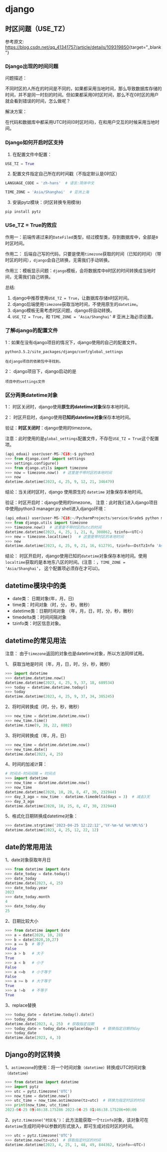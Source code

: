 # django

## 时区问题（USE_TZ）

参考原文: <https://blog.csdn.net/qq_41341757/article/details/109319850>{target="_blank"}

### Django出现的时间问题

问题描述：

不同时区的人所在的时间是不同的，如果都采用当地时间，那么导致数据库存储的时间，并不是同一时刻的时间。但如果都采用0时区时间，那么不在0时区的用户就会看到错误的时间，怎么做呢？

解决方案：

在代码和数据库中都采用UTC时间(0时区时间)，在和用户交互的时候采用当地时间。

### Django如何开启时区支持

1. 在配置文件中配置：

```python
USE_TZ = True
```

2. 配置文件指定自己所在的时间戳（不指定默认是0时区）

```python
LANGUAGE_CODE = 'zh-hans'  # 语言:简体中文

TIME_ZONE = 'Asia/Shanghai'  # 亚洲上海
```

3. 安装pytz模块：(时区转换专用模块)

```shell
pip install pytz 
```

### USe_TZ = True的效应

作用一：前端传递过来的`DateFiled`类型，经过模型类，存到数据库中，全部是`0`时区时间。

作用二： 后端自己写的代码，只要是使用`timezone`获取的时间（已知的时间）（带时区的时间），`django`会自己转换，无需我们手动转换。

作用三：模板显示问题：`django`模板，会将数据库中`0`时区的时间转换成当地时间，无需我们自己转换。

总结:

1. django中推荐使用`USE_TZ = True`，让数据库存储`0`时区时间。
2. django后端使用`timezone`获取当地时间，不使用原生的`datetime`。
3. django模板无需考虑时区问题，django将自动转换。
4. `USE_TZ = True`，和 `TIME_ZONE = ‘Asia/Shanghai’` # 亚洲上海必须设置。

### 了解django的配置文件

1：如果在没有django项目的情况下，django使用的自己的配置文件。

```text
python3.5.2/site_packages/django/conf/global_settings

在django项目的依赖包中寻找到。
```

2： django项目下，django启动的是

```text
项目中的settings文件
```

### 区分两类datetime对象

1： 时区关闭时，django使用**原生的datetime对象**保存本地时间。

2： 时区开启时，django使用**已知的datetime对象**保存本地时间。

验证：**时区关闭时**：django使用的timezone。

注意：此时使用的是`global_settings`配置文件，不存在`USE_TZ = True`这个配置项。

```python
(api_eduai) user@user-MS-7C18:~$ python3
>>> from django.conf import settings
>>> settings.configure()
>>> from django.utils import timezone
>>> now = timezone.now()  # 这里是不带时区的本地时间
>>> now
datetime.datetime(2023, 4, 25, 9, 12, 21, 346479)
```

结论：当关闭时区时，django 使用原生的 `datetime` 对象保存本地时间。

验证：时区开启时：django使用的timezone。
注意：此时我们进入django项目中使用python3 manager.py shell进入django环境：

```python
(api_eduai) user@user-MS-7C18:~/PycharmProjects/service/Grade$ python manage.py shell
>>> from django.utils import timezone
>>> timezone.now()  # 这里是不带时区的utc的时间
datetime.datetime(2023, 4, 25, 1, 21, 8, 308862, tzinfo=<UTC>)
>>> new = timezone.localtime()   # 这里是带时区的本地时间
>>> new
datetime.datetime(2023, 4, 25, 9, 21, 16, 612791, tzinfo=<DstTzInfo 'Asia/Shanghai' CST+8:00:00 STD>)
```

结论： 时区开启时，django使用已知的`datetime`对象保存本地时间。使用`localtime`获取的是本地东八区的时间。(注意：，`TIME_ZONE = ‘Asia/Shanghai’`， 这个配置项必须存在才可以)。

## datetime模块中的类

- date类： 日期对象(年，月，日)
- time类：时间对象（时，分， 秒，微秒）
- datetime类：日期时间对象 （年，月，日，时，分，秒，微秒）
- timedelta类：时间间隔对象
- tzinfo类：时区信息对象。

## datetime的常见用法

注意： 由于`timezone`返回的对象也是datetime对象，所以方法同样试用。

1、 获取当地是时间（年，月，日，时，分，秒，微秒）

```python
>>> import datetime
>>> datetime.datetime.now()
datetime.datetime(2023, 4, 25, 9, 37, 18, 689534)
>>> today = datetime.datetime.today()
>>> today
datetime.datetime(2023, 4, 25, 9, 37, 34, 305245)
```

2、将时间转换成（时，分，秒，微秒）

```python
>>> new_time = datetime.datetime.now()
>>> new_time.time()
datetime.time(9, 38, 22, 8802)
```

3、将时间转换成（年，月，日）

```python
>>> new_time = datetime.datetime.now()
>>> new_time.date()
datetime.date(2023, 4, 25)
```

4、时间的加减计算：

```python
# 时间点-时间间隔 = 时间点
>>> import datetime
>>> now_time = datetime.datetime.now()
>>> now_time
datetime.datetime(2020, 10, 28, 8, 47, 30, 232944)
>>> day_3_ago = now_time - datetime.timedelta(days = 3)  # 减去3天
>>> day_3_ago
datetime.datetime(2020, 10, 25, 8, 47, 30, 232944)
```

5、格式化日期转换成datetime对象：

```python
>>> datetime.strptime('2023-04-25 12:22:12','%Y-%m-%d %H:%M:%S')
datetime.datetime(2023, 4, 25, 12, 22, 12)
```

## date的常用用法

1、date对象获取年月日

```python
>>> from datetime import date
>>> date_today = date.today()
>>> date_today
datetime.date(2023, 4, 25)
>>> date_today.year
2023
>>> date_today.month
4
>>> date_today.day
25
```

2、日期比较大小

```python
>>> from datetime import date
>>> a = date(2020, 10, 28)
>>> b = date(2020,10,27)
>>> a == b  # 等于
False
>>> a > b   # 大于
True        
>>> a < b   # 小于
False
>>> a <=b   # 小于等于
False
>>> a >= b  # 大于等于
True
>>> a !=b   # 不等于
True

```

3、replace替换

```python
>>> today_date = datetime.today().date()
>>> today_date
datetime.date(2023, 4, 25)  # 获取指定日期
>>> today_date = today_date.replace(day=3)  # 替换指定日期的day
>>> today_date
datetime.date(2023, 4, 3)
```

## Django的时区转换

1、`astimezone`的使用：将一个时间对象`（datetime）`转换成UTC时间对象`（datetime）`

```python
>>> from datetime import datetime
>>> import pytz
>>> utc = pytz.timezone('UTC')
>>> now_time = datetime.now()
>>> utc_time = now_time.astimezone(tz=utc)  # 转换为指定时区的时间
>>> print(now_time, utc_time)
2023-04-25 09:46:38.175286 2023-04-25 01:46:38.175286+00:00
```

2、`pytz.timezone(‘时区名’)`：此方法能获取一个`tzinfo`对象，该对象可在`datetime`生成时间中以参数的形式放入，即可生成对应时区的时间。

```python
>>> utc = pytz.timezone('UTC')
>>> datetime.now(tz=utc)  # 获取指定时区的时间
datetime.datetime(2023, 4, 25, 1, 48, 49, 844362, tzinfo=<UTC>)
```
